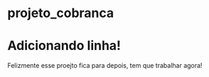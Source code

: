 # projeto_cobranca
# Adicionando linha!

Felizmente esse proejto fica para depois, tem que trabalhar agora!